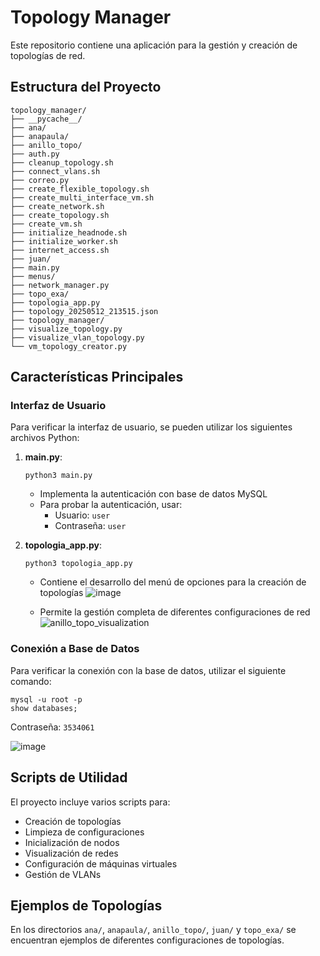 # Topology Manager

Este repositorio contiene una aplicación para la gestión y creación de topologías de red.

## Estructura del Proyecto

```
topology_manager/
├── __pycache__/
├── ana/
├── anapaula/
├── anillo_topo/
├── auth.py
├── cleanup_topology.sh
├── connect_vlans.sh
├── correo.py
├── create_flexible_topology.sh
├── create_multi_interface_vm.sh
├── create_network.sh
├── create_topology.sh
├── create_vm.sh
├── initialize_headnode.sh
├── initialize_worker.sh
├── internet_access.sh
├── juan/
├── main.py
├── menus/
├── network_manager.py
├── topo_exa/
├── topologia_app.py
├── topology_20250512_213515.json
├── topology_manager/
├── visualize_topology.py
├── visualize_vlan_topology.py
└── vm_topology_creator.py
```

## Características Principales

### Interfaz de Usuario
Para verificar la interfaz de usuario, se pueden utilizar los siguientes archivos Python:

1. **main.py**:
   ```
   python3 main.py 
   ```
   - Implementa la autenticación con base de datos MySQL
   - Para probar la autenticación, usar:
     - Usuario: `user`
     - Contraseña: `user`

3. **topologia_app.py**:
   ```
   python3 topologia_app.py
   ```
   - Contiene el desarrollo del menú de opciones para la creación de topologías
   ![image](https://github.com/user-attachments/assets/9e59f687-224d-4f62-8294-1c74580c79f3)

   - Permite la gestión completa de diferentes configuraciones de red
   ![anillo_topo_visualization](https://github.com/user-attachments/assets/83a54cc9-2554-47e8-a854-37ba75b68515)


### Conexión a Base de Datos
Para verificar la conexión con la base de datos, utilizar el siguiente comando:
```
mysql -u root -p
show databases;
```
Contraseña: `3534061`

![image](https://github.com/user-attachments/assets/e382d6a9-2832-4363-8acb-16734d6c4a63)

## Scripts de Utilidad

El proyecto incluye varios scripts para:
- Creación de topologías
- Limpieza de configuraciones
- Inicialización de nodos
- Visualización de redes
- Configuración de máquinas virtuales
- Gestión de VLANs

## Ejemplos de Topologías

En los directorios `ana/`, `anapaula/`, `anillo_topo/`, `juan/` y `topo_exa/` se encuentran ejemplos de diferentes configuraciones de topologías.
